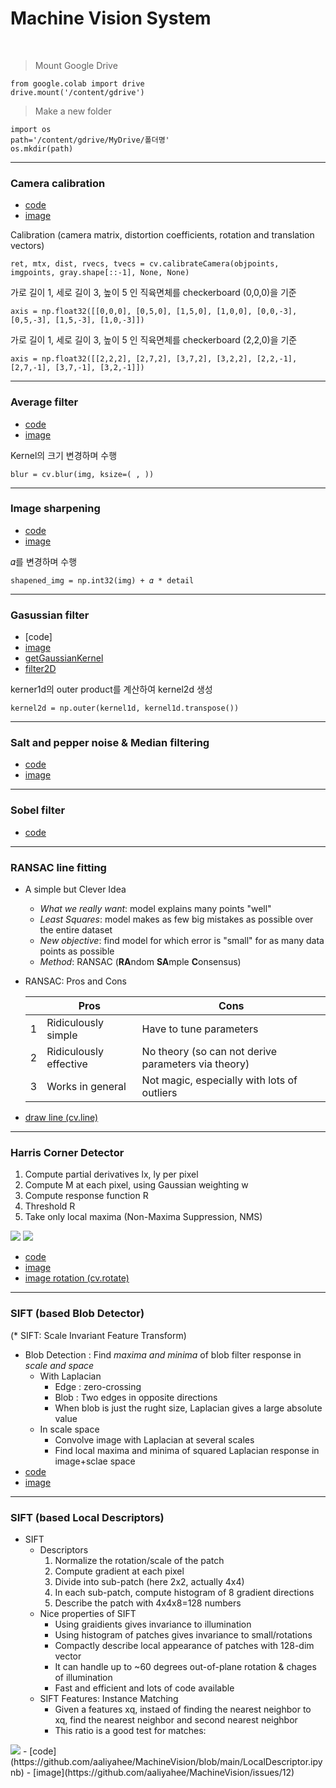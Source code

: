 # Machine Vision System
<br>

> Mount Google Drive
```
from google.colab import drive
drive.mount('/content/gdrive')
```
> Make a new folder 
```
import os
path='/content/gdrive/MyDrive/폴더명'
os.mkdir(path)
```

<hr>

### Camera calibration 
- [code](https://github.com/aaliyahee/MachineVision/blob/main/CameraCalibration.ipynb)<br>
- [image](https://github.com/aaliyahee/MachineVision/issues/1)

Calibration (camera matrix, distortion coefficients, rotation and translation vectors)
```
ret, mtx, dist, rvecs, tvecs = cv.calibrateCamera(objpoints, imgpoints, gray.shape[::-1], None, None)
```
가로 길이 1, 세로 길이 3, 높이 5 인 직육면체를 checkerboard (0,0,0)을 기준 
```
axis = np.float32([[0,0,0], [0,5,0], [1,5,0], [1,0,0], [0,0,-3], [0,5,-3], [1,5,-3], [1,0,-3]])
```
가로 길이 1, 세로 길이 3, 높이 5 인 직육면체를 checkerboard (2,2,0)을 기준 
```
axis = np.float32([[2,2,2], [2,7,2], [3,7,2], [3,2,2], [2,2,-1], [2,7,-1], [3,7,-1], [3,2,-1]])
```
<hr>

### Average filter
- [code](https://github.com/aaliyahee/MachineVision/blob/main/AverageFiltering.ipynb)
- [image](https://github.com/aaliyahee/MachineVision/issues/2)

Kernel의 크기 변경하며 수행
```
blur = cv.blur(img, ksize=( , ))
```
<hr>

### Image sharpening
- [code](https://github.com/aaliyahee/MachineVision/commit/74bfa7ae725849ba2efc4a5ec4584be88df17628)
- [image](https://github.com/aaliyahee/MachineVision/issues/3)

𝛼를 변경하며 수행
```
shapened_img = np.int32(img) + 𝛼 * detail 
```
<hr>

### Gasussian filter
- [code]
- [image](https://github.com/aaliyahee/MachineVision/issues/4)
- [getGaussianKernel](https://docs.opencv.org/4.1.2/d4/d86/group__imgproc__filter.html#gac05a120c1ae92a6060dd0db190a61afa)
- [filter2D](https://docs.opencv.org/4.1.2/d4/d86/group__imgproc__filter.html#ga27c049795ce870216ddfb366086b5a04)

kerner1d의 outer product를 계산하여 kernel2d 생성
```
kernel2d = np.outer(kernel1d, kernel1d.transpose())
```
<hr>

### Salt and pepper noise & Median filtering
- [code](https://github.com/aaliyahee/MachineVision/blob/main/SaltandPepper%26Medianfilter.ipynb)
- [image](https://github.com/aaliyahee/MachineVision/issues/5)
 
<hr>
 
### Sobel filter
- [code](https://github.com/aaliyahee/MachineVision/blob/main/SobelFilter_gradient.ipynb)
<hr>

### RANSAC line fitting
- A simple but Clever Idea
  - _What we really want_: model explains many points "well"
  - _Least Squares_: model makes as few big mistakes as possible over the entire dataset
  - _New objective_: find model for which error is "small" for as many data points as possible
  - _Method_: RANSAC (**RA**ndom **SA**mple **C**onsensus)

- RANSAC: Pros and Cons <br>

  ||Pros|Cons|
  |------|---|---|
  |1|Ridiculously simple|Have to tune parameters|
  |2|Ridiculously effective|No theory (so can not derive parameters via theory)|
  |3|Works in general|Not magic, especially with lots of outliers|
  
- [draw line (cv.line)](https://opencv-python.readthedocs.io/en/latest/doc/03.drawShape/drawShape.html)
<hr>
 
 
### Harris Corner Detector
 1. Compute partial derivatives lx, ly per pixel
 2. Compute M at each pixel, using Gaussian weighting w
 3. Compute response function R
 4. Threshold R
 5. Take only local maxima (Non-Maxima Suppression, NMS)
  <img src="https://user-images.githubusercontent.com/48505950/140012775-83fe5dec-484e-4096-8d67-2e936b807539.png">
  <img src="https://user-images.githubusercontent.com/48505950/140013125-86340f09-0abf-46c8-8086-60d781fd9dff.png">
 
- [code](https://github.com/aaliyahee/MachineVision/blob/main/HarrisCornerDetector.ipynb)
- [image](https://github.com/aaliyahee/MachineVision/issues/7)
- [image rotation (cv.rotate)](https://docs.opencv.org/master/d2/de8/group__core__array.html#ga4ad01c0978b0ce64baa246811deeac24)
<hr>


### SIFT (based Blob Detector) 
(* SIFT: Scale Invariant Feature Transform)
- Blob Detection : Find _maxima and minima_ of blob filter response in _scale and space_
  - With Laplacian
    - Edge : zero-crossing
    - Blob : Two edges in opposite directions
    - When blob is just the rught size, Laplacian gives a large absolute value
  - In scale space
    - Convolve image with Laplacian at several scales
    - Find local maxima and minima of squared Laplacian response in image+sclae space
- [code](https://github.com/aaliyahee/MachineVision/blob/main/SIFT(based_blob_detector).ipynb)
- [image](https://github.com/aaliyahee/MachineVision/issues/10)
<hr>

### SIFT (based Local Descriptors)
- SIFT 
  - Descriptors
    1. Normalize the rotation/scale of the patch
    2. Compute gradient at each pixel
    3. Divide into sub-patch (here 2x2, actually 4x4)
    4. In each sub-patch, compute histogram of 8 gradient directions
    5. Describe the patch with 4x4x8=128 numbers
  - Nice properties of SIFT
    - Using graidients gives invariance to illumination
    - Using histogram of patches gives invariance to small/rotations
    - Compactly describe local appearance of patches with 128-dim vector
    - It can handle up to ~60 degrees out-of-plane rotation & chages of illumination
    - Fast and efficient and lots of code available
  - SIFT Features: Instance Matching
    - Given a features xq, instaed of finding the nearest neighbor to xq, find the nearest neighbor and second nearest neighbor
    - This ratio is a good test for matches:
 <img src="https://user-images.githubusercontent.com/48505950/140458637-495124a1-982c-4cfe-8968-d35be2b0104f.png">
- [code](https://github.com/aaliyahee/MachineVision/blob/main/LocalDescriptor.ipynb)
- [image](https://github.com/aaliyahee/MachineVision/issues/12)
